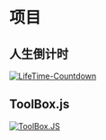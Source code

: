 # 项目
## 人生倒计时
[![LifeTime-Countdown](/imgs/clock.png)](/projects/countdown.js/)
## ToolBox.js
[![ToolBox.JS](/imgs/toolbox.js.png)](/projects/toolbox.js/)
